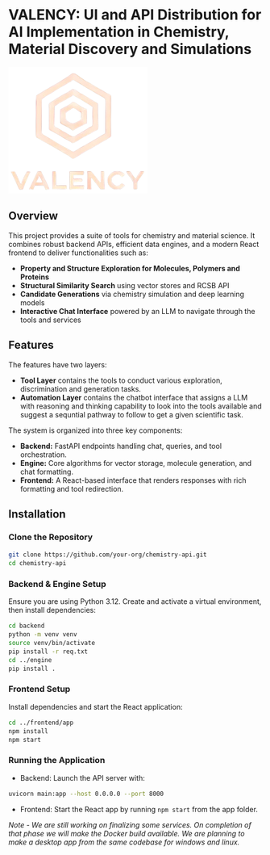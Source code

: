 # VALENCY: UI and API Distribution for AI Implementation in Chemistry, Material Discovery and Simulations  

![Project Banner](./Resources/images/valency_logo_w_name_light.png)

## Overview

This project provides a suite of tools for chemistry and material science. It combines robust backend APIs, efficient data engines, and a modern React frontend to deliver functionalities such as:

- **Property and Structure Exploration for Molecules, Polymers and Proteins**
- **Structural Similarity Search** using vector stores and RCSB API
- **Candidate Generations** via chemistry simulation and deep learning models
- **Interactive Chat Interface** powered by an LLM to navigate through the tools and services

## Features
The features have two layers:

- **Tool Layer** contains the tools to conduct various exploration, discrimination and generation tasks.
- **Automation Layer** contains the chatbot interface that assigns a LLM with reasoning and thinking capability to look into the tools available and suggest a sequntial pathway to follow to get a given scientific task.

The system is organized into three key components:

- **Backend:** FastAPI endpoints handling chat, queries, and tool orchestration.
- **Engine:** Core algorithms for vector storage, molecule generation, and chat formatting.
- **Frontend:** A React-based interface that renders responses with rich formatting and tool redirection.

## Installation

### Clone the Repository

```bash
git clone https://github.com/your-org/chemistry-api.git
cd chemistry-api
```

### Backend & Engine Setup
Ensure you are using Python 3.12. Create and activate a virtual environment, then install dependencies:

```bash
cd backend
python -m venv venv
source venv/bin/activate
pip install -r req.txt
cd ../engine
pip install .
```

### Frontend Setup
Install dependencies and start the React application:

```bash
cd ../frontend/app
npm install
npm start
```

### Running the Application
- Backend:
    Launch the API server with:

```bash
uvicorn main:app --host 0.0.0.0 --port 8000
```

- Frontend:
    Start the React app by running `npm start` from the app folder.

*Note - We are still working on finalizing some services. On completion of that phase we will make the Docker build available. We are planning to make a desktop app from the same codebase for windows and linux.*